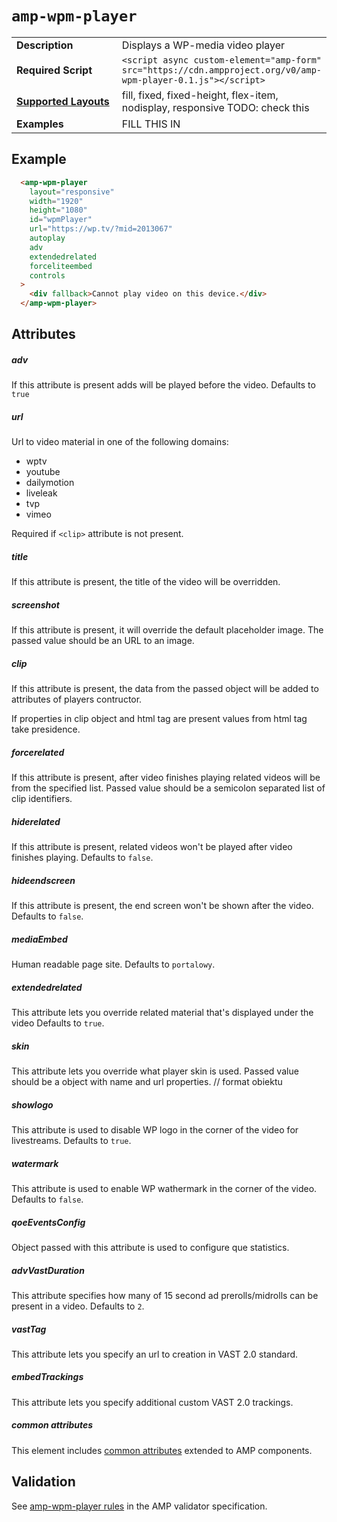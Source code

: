 <!--
Copyright 2018 The AMP HTML Authors. All Rights Reserved.

Licensed under the Apache License, Version 2.0 (the "License");
you may not use this file except in compliance with the License.
You may obtain a copy of the License at

      http://www.apache.org/licenses/LICENSE-2.0

Unless required by applicable law or agreed to in writing, software
distributed under the License is distributed on an "AS-IS" BASIS,
WITHOUT WARRANTIES OR CONDITIONS OF ANY KIND, either express or implied.
See the License for the specific language governing permissions and
limitations under the License.
-->

# <a name="`amp-wpm-player`"></a> `amp-wpm-player`

<table>
  <tr>
    <td width="40%"><strong>Description</strong></td>
    <td>Displays a WP-media video player</td>
  </tr>
  <tr>
    <td width="40%"><strong>Required Script</strong></td>
    <td><code>&lt;script async custom-element="amp-form" src="https://cdn.ampproject.org/v0/amp-wpm-player-0.1.js">&lt;/script></code></td>
  </tr>
  <tr>
    <td class="col-fourty"><strong><a href="https://www.ampproject.org/docs/guides/responsive/control_layout.html">Supported Layouts</a></strong></td>
    <td>fill, fixed, fixed-height, flex-item, nodisplay, responsive TODO: check this</td>
  </tr>
  <tr>
    <td width="40%"><strong>Examples</strong></td>
    <td>FILL THIS IN</td>
  </tr>
</table>

## Example

```html
  <amp-wpm-player
    layout="responsive"
    width="1920"
    height="1080"
    id="wpmPlayer"
    url="https://wp.tv/?mid=2013067"
    autoplay
    adv
    extendedrelated
    forceliteembed
    controls
  >
    <div fallback>Cannot play video on this device.</div>
  </amp-wpm-player>
```

## Attributes

##### adv

If this attribute is present adds will be played before the video.
Defaults to `true`

##### url

Url to video material in one of the following domains:

* wptv
* youtube
* dailymotion
* liveleak
* tvp
* vimeo

Required if `<clip>` attribute is not present.

##### title

If this attribute is present, the title of the video will be overridden.

##### screenshot

If this attribute is present, it will override the default placeholder image.
The passed value should be an URL to an image.

##### clip

If this attribute is present, the data from the passed object will be added to attributes of players contructor.

If properties in clip object and html tag are present values from html tag take presidence.

##### forcerelated

If this attribute is present, after video finishes playing related videos will be from the specified list. Passed value should be a semicolon separated list of clip identifiers.

##### hiderelated

If this attribute is present, related videos won't be played after video finishes playing.
Defaults to `false`.

##### hideendscreen

If this attribute is present, the end screen won't be shown after the video.
Defaults to `false`.

##### mediaEmbed

Human readable page site.
Defaults to `portalowy`.

##### extendedrelated

This attribute lets you override related material that's displayed under the video
Defaults to `true`.

##### skin

This attribute lets you override what player skin is used. Passed value should be a object with name and url properties. // format obiektu

##### showlogo

This attribute is used to disable WP logo in the corner of the video for livestreams.
Defaults to `true`.

##### watermark

This attribute is used to enable WP wathermark in the corner of the video.
Defaults to `false`.

##### qoeEventsConfig

Object passed with this attribute is used to configure que statistics.

##### advVastDuration

This attribute specifies how many of 15 second ad prerolls/midrolls can be present in a video.
Defaults to `2`.

##### vastTag

This attribute lets you specify an url to creation in VAST 2.0 standard.

##### embedTrackings

This attribute lets you specify additional custom VAST 2.0 trackings.

##### common attributes

This element includes [common attributes](https://www.ampproject.org/docs/reference/common_attributes) extended to AMP components.

## Validation
See [amp-wpm-player rules](https://github.com/ampproject/amphtml/blob/master/extensions/amp-wpm-player/validator-amp-wpm-player.protoascii) in the AMP validator specification.
